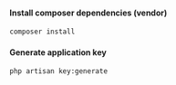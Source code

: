 <h4>Install composer dependencies (vendor)</h4>

```sh
composer install
```
<h4>Generate application key</h4>

```sh
php artisan key:generate
```
